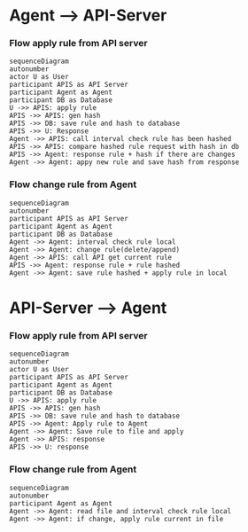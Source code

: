 # Agent --> API-Server

### Flow apply rule from API server

``````mermaid
sequenceDiagram
autonumber
actor U as User
participant APIS as API Server
participant Agent as Agent
participant DB as Database
U ->> APIS: apply rule
APIS ->> APIS: gen hash
APIS ->> DB: save rule and hash to database
APIS ->> U: Response
Agent ->> APIS: call interval check rule has been hashed
APIS ->> APIS: compare hashed rule request with hash in db
APIS ->> Agent: response rule + hash if there are changes
Agent ->> Agent: appy new rule and save hash from response
``````

### Flow change rule from Agent

``````mermaid
sequenceDiagram
autonumber
participant APIS as API Server
participant Agent as Agent
participant DB as Database
Agent ->> Agent: interval check rule local
Agent ->> Agent: change rule(delete/append)
Agent ->> APIS: call API get current rule
APIS ->> Agent: response rule + rule hashed
Agent ->> Agent: save rule hashed + apply rule in local
``````

# API-Server --> Agent

### Flow apply rule from API server

``````mermaid
sequenceDiagram
autonumber
actor U as User
participant APIS as API Server
participant Agent as Agent
participant DB as Database
U ->> APIS: apply rule
APIS ->> APIS: gen hash
APIS ->> DB: save rule and hash to database
APIS ->> Agent: Apply rule to Agent
Agent ->> Agent: Save rule to file and apply
Agent ->> APIS: response
APIS ->> U: response
``````

### Flow change rule from Agent

``````mermaid
sequenceDiagram
autonumber
participant Agent as Agent
Agent ->> Agent: read file and interval check rule local
Agent ->> Agent: if change, apply rule current in file
``````
